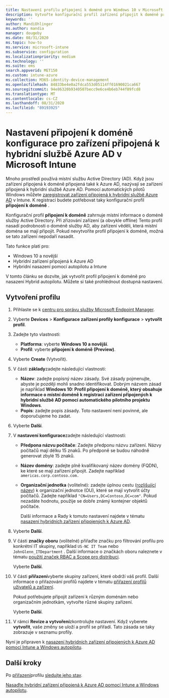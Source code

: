 ```yaml
---
title: Nastavení profilu připojení k doméně pro Windows 10 v Microsoft Intune – Azure | Microsoft Docs
description: Vytvořte konfigurační profil zařízení připojit k doméně pro zařízení připojená k hybridní službě Azure AD. Pomocí tohoto profilu můžete nasadit místní informace o doméně služby Active Directory do zařízení zřízených pomocí automatického pilotního nasazení systému Windows a Microsoft Intune.
keywords: ''
author: MandiOhlinger
ms.author: mandia
manager: dougeby
ms.date: 08/31/2020
ms.topic: how-to
ms.service: microsoft-intune
ms.subservice: configuration
ms.localizationpriority: medium
ms.technology: ''
ms.suite: ems
search.appverid: MET150
ms.custom: intune-azure
ms.collection: M365-identity-device-management
ms.openlocfilehash: 84833be4e0a2fdca553d05114ff01690021ca667
ms.sourcegitcommit: 94e86320b9340507becc9e6ce4b6eb744f09fcd8
ms.translationtype: MT
ms.contentlocale: cs-CZ
ms.lasthandoff: 08/31/2020
ms.locfileid: "89193925"
---
```

# <a name="configuration-domain-join-settings-for-hybrid-azure-ad-joined-devices-in-microsoft-intune"></a>Nastavení připojení k doméně konfigurace pro zařízení připojená k hybridní službě Azure AD v Microsoft Intune

Mnoho prostředí používá místní službu Active Directory (AD). Když jsou zařízení připojená k doméně připojená také k Azure AD, nazývají se zařízení připojená k hybridní službě Azure AD. Pomocí automatických pilotů Windows můžete [zaregistrovat zařízení připojená k hybridní službě Azure AD](../../autopilot/windows-autopilot-hybrid.md) v Intune. K registraci budete potřebovat taky konfigurační profil **připojení k doméně** .

Konfigurační profil **připojení k doméně** zahrnuje místní informace o doméně služby Active Directory. Při zřizování zařízení (a obvykle offline) Tento profil nasadí podrobnosti o doméně služby AD, aby zařízení věděli, která místní doména se mají připojit. Pokud nevytvoříte profil připojení k doméně, možná se tato zařízení nepodaří nasadit.

Tato funkce platí pro:

- Windows 10 a novější
- Hybridní zařízení připojená k Azure AD
- Hybridní nasazení pomocí autopilotu a Intune

V tomto článku se dozvíte, jak vytvořit profil připojení k doméně pro nasazení Hybrid autopilotu. Můžete si také prohlédnout dostupná nastavení.

## <a name="create-the-profile"></a>Vytvoření profilu

1. Přihlaste se k [centru pro správu služby Microsoft Endpoint Manager](https://go.microsoft.com/fwlink/?linkid=2109431).
2. Vyberte **Devices**  >  **Konfigurace zařízení profily konfigurace**  >  **vytvořit profil**.
3. Zadejte tyto vlastnosti:

    - **Platforma**: vyberte **Windows 10 a novější**.
    - **Profil**: vyberte **připojení k doméně (Preview)**.

4. Vyberte **Create** (Vytvořit).
5. V části **základy**zadejte následující vlastnosti:

    - **Název**: zadejte popisný název zásady. Své zásady pojmenujte, abyste je později mohli snadno identifikovat. Dobrým názvem zásad je například **Windows 10: Profil připojení k doméně, který obsahuje informace o místní doméně k registraci zařízení připojených k hybridní službě AD pomocí automatického pilotního projektu Windows**.
    - **Popis**: zadejte popis zásady. Toto nastavení není povinné, ale doporučujeme ho zadat.

6. Vyberte **Další**.
7. V **nastavení konfigurace**zadejte následující vlastnosti:

    - **Předpona názvu počítače**: Zadejte předponu názvu zařízení. Názvy počítačů mají délku 15 znaků. Po předponě se budou náhodně generovat zbylé 15 znaků.
    - **Název domény**: zadejte plně kvalifikovaný název domény (FQDN), ke které se mají zařízení připojit. Zadejte například `americas.corp.contoso.com.`
    - **Organizační jednotka** (volitelné): zadejte úplnou cestu ([rozlišující název](/windows/win32/ad/object-names-and-identities#distinguished-name)) k organizační jednotce (OU), které se mají vytvořit účty počítačů. Zadejte například `"CN=Users,DC=Contoso,DC=com"`. Pokud nezadáte hodnotu, použije se dobře známý kontejner objektů počítače.

      Další informace a Rady k tomuto nastavení najdete v tématu [nasazení hybridních zařízení připojených k Azure AD](../../autopilot/windows-autopilot-hybrid.md).

8. Vyberte **Další**.

9. V části **značky oboru** (volitelné) přiřaďte značku pro filtrování profilu pro konkrétní IT skupiny, například `US-NC IT Team` nebo `JohnGlenn_ITDepartment` . Další informace o značkách oboru naleznete v tématu [použití značek RBAC a Scope pro distribuci](../fundamentals/scope-tags.md).

    Vyberte **Další**.

10. V části **přiřazení**vyberte skupiny zařízení, které obdrží váš profil. Další informace o přiřazování profilů najdete v tématu [přiřazení profilů uživatelů a zařízení](device-profile-assign.md).

    Pokud potřebujete připojit zařízení k různým doménám nebo organizačním jednotkám, vytvořte různé skupiny zařízení.

    Vyberte **Další**.

11. V rámci **Revize a vytvoření**zkontrolujte nastavení. Když vyberete **vytvořit**, vaše změny se uloží a profil se přiřadí. Tato zásada se taky zobrazuje v seznamu profily.

Nyní je připraven k [nasazení hybridních zařízení připojených k Azure AD pomocí Intune a Windows autopilotu](../../autopilot/windows-autopilot-hybrid.md).

## <a name="next-steps"></a>Další kroky

Po [přiřazení](device-profile-assign.md)profilu [sledujte jeho stav](device-profile-monitor.md).

[Nasaďte hybridní zařízení připojená k Azure AD pomocí Intune a Windows autopilotu](../../autopilot/windows-autopilot-hybrid.md).
